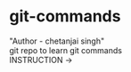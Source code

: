 # git-commands
"Author - chetanjai singh"
<br/>
git repo to learn git commands
<br/>
INSTRUCTION ->

